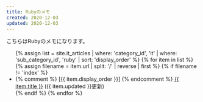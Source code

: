 ```yaml
---
title: Rubyのメモ
created: 2020-12-03
updated: 2020-12-03
---
```

こちらはRubyのメモになります。

<ul>
    {% assign list = site.it_articles  | where: 'category_id', 'it'
                                       | where: 'sub_category_id', 'ruby'
                                       | sort: 'display_order' %}
    {% for item in list %}
        {% assign filename = item.url | split: '/' | reverse | first %}
        {% if filename != 'index' %}
            <li>
            {% comment %}
            [{{ item.display_order }}]
            {% endcomment %}
            <a href="{{ item.url }}.html">{{ item.title }}</a> ({{ item.updated }}更新)
            </li>
        {% endif %}
    {% endfor %}
</ul>

